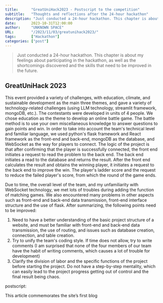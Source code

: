 ```yaml
---
title:      "GreatUniHack2023 - Postscript to the competition"
subtitle:   "Thoughts and reflections after the 24-hour hackathon"
description: "Just conducted a 24-hour hackathon. This chapter is about my feelings about participating in the hackathon, as well as the shortcomings discovered and the skills that need to be improved in the future."
date:       2023-10-31T12:00:00
author:     "UNKNOWN SPACE"
URL:        "/2023/11/03/greatunihack2023/"
tags:       ["Hackathon"]
categories: ["post"]
---
```


<!-- >刚刚进行了一场时长24小时的hackathon，本章作为此次参加hackathon的感受，以及发现的不足和以后需要提高的技能。 -->
>Just conducted a 24-hour hackathon. This chapter is about my feelings about participating in the hackathon, as well as the shortcomings discovered and the skills that need to be improved in the future.

<!--more-->
## GreatUniHack 2023

This event provided a variety of challenges, with education, climate, and sustainable development as the main three themes, and gave a variety of technology-related challenges (using LLM technology, streamlit framework, mongoDB, etc.). The contestants were developed in units of 4 people. We chose education as the theme to develop an online battle game. The battle method is to use your own miscellaneous knowledge to answer questions to gain points and win. In order to take into account the team's technical level and familiar language, we used python's flask framework and React framework as the front-end and back-end, mongoDB as the database, and WebSocket as the way for players to connect. The logic of the project is that after confirming that the player is successfully connected, the front end initiates a request to read the problem to the back end. The back end initiates a read to the database and returns the result. After the front end calculates the result and obtains the winning player, it initiates a request to the back end to improve the win. The player's ladder score and the request to reduce the failed player's score, from which the round of the game ends.

<!-- 此次活动提供了多种挑战，以教育，气候，以及可持续发展作为主要三大主题，并且给予了多种技术相关的挑战（运用LLM技术，streamlit框架，mongoDB等等）。参赛选手以4人为单位进行开发，我们选取了教育作为主题，开发一个在线对战游戏，对战方式是运用自己的杂学知识来进行答题从而获得分数，赢取胜利。为了照顾到团队的技术水平以及熟悉的语言，我们使用了python的flask框架和React框架作为前后端，使用mongoDB作为数据库，以及使用WebSocket作为玩家连接的方式。项目的逻辑是在确认玩家成功连接之后，由前端对后端发起读取问题的请求，后端向数据库发起读取并返回结果，在前端计算结果得到获胜的玩家之后，向后端发起提高获胜玩家的天梯分数并减少失败玩家的分数的请求，自此一轮游戏结束。 -->

Due to time, the overall level of the team, and my unfamiliarity with WebSocket technology, we met lots of troubles during adding the function of matching games. We also encountered many problems in other aspects such as front-end and back-end data transmission, front-end interface structure and the use of flask. After summarizing, the following points need to be improved:

<!-- 由于时间，团队的整体水平以及本人对WebSocket的技术并不熟悉，我们并未成功加入匹配游戏的功能。我们在其他的例如前后端的数据传输，前端的界面结构以及flask的使用上也遇到了诸多问题。总结过后需要提升的为以下几点： -->

1. Need to have a better understanding of the basic project structure of a website, and must be familiar with front-end and back-end data transmission, the use of routing, and issues such as database creation, connection, and table creation.
2. Try to unify the team's coding style. If time does not allow, try to write comments (I am surprised that none of the four members of our team have the habit of writing comments, which causes a lot of trouble for development)
3. Clarify the division of labor and the specific functions of the project before starting the project. Do not have a step-by-step mentality, which can easily lead to the project progress getting out of control and the final result being chaos.

<!-- 1. 需要对一个网站基本的项目结构更加了解，要熟悉前后端的数据传输，路由的使用以及数据库从创建，连接到建表等问题
2. 尽量对团队的代码风格进行统一，如果时间不允许，尽量编写注释（很惊讶我们团队四个人都没有写注释的习惯，这对开发造成了不小的困扰）
3. 明确分工，在进行项目之前明确项目的具体功能，不要抱着走一步看一步的心态，容易导致项目进度失去控制，最后一片混乱的结果 -->

postscript:

<!-- 附言： -->

This article commemorates the site’s first blog

<!-- 以此文章纪念站点的第一篇博客 -->


